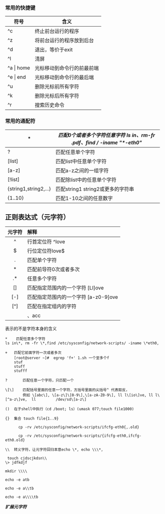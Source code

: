 ### 常用的快捷键

| 符号       | 含义                       |
| ---------- | -------------------------- |
| ^c         | 终止前台运行的程序         |
| ^z         | 将前台运行的程序放到后台   |
| ^d         | 退出，等价于exit           |
| ^l         | 清屏                       |
| ^a \| home | 光标移动到命令行的前最前端 |
| ^e \| end  | 光标移动到命令行的最后端   |
| ^u         | 删除光标前所有字符         |
| ^k         | 删除光标后所有字符         |
| ^r         | 搜索历史命令               |

### 常用的通配符

| **\***                | **匹配0个或者多个字符任意字符 ls in*、rm-fr *.pdf、find / -iname "\*-eth0"** |
| --------------------- | ------------------------------------------------------------ |
| ?                     | 匹配任意单个字符                                             |
| [list]                | 匹配list中任意单个字符                                       |
| [a-z]                 | 匹配a-z之间的一组字符                                        |
| [!list]               | 匹配除list中的任意单个字符                                   |
| {string1,string2,...} | 匹配string1 string2或更多的字符串                            |
| {1..10}               | 匹配1-10之间的任意数字                                       |



## 正则表达式（元字符）





| 元字符 | 解释                                 |
| :----: | :----------------------------------- |
|   ^    | 行首定位符 ^love                     |
|   $    | 行位定位符love$                      |
|   .    | 匹配单个字符                         |
|   *    | 匹配前导符0次或者多次                |
|   .*   | 任意多个字符                         |
|   []   | 匹配指定范围内的一个字符 [Ll]ove     |
|  [-]   | 匹配指定范围内的一个字符 [a-z0-9]ove |
|  [^]   | 匹配在指定组内的字符                 |
|        | 、acc                                |

表示的不是字符本身的含义

```
*	 匹配任意多个字符
ls in\*, rm -fr \*,find /etc/sysconfig/network-scripts/ -iname \*eth0,  
+	匹配它前面字符一次或者多次
    [root@server ~]#  egrep 'f+' 1.sh 一个至多个f
    stuf
    stuff
    stufff

?	 	匹配任意一个字符，只匹配一个

\[\] 	匹配括号里面的任意一个字符，方括号里面的尖括号^ 代表取反，
		例如 \[abc\], \[a-z\]\[0-9\],\[a-zA-Z0-9\], ll l\[io\]ve, ll l\[^a-z\]ve,  ll 		/dev/sd\[a-z\]

()	在子shell中执行（cd /boot; ls）(umask 077;touch file1000)

{}	集合 touch file{1..9}

      cp -rv /etc/sysconfig/network-scripts/ifcfg-eth0{,.old}

      cp -rv /etc/sysconfig/network-scripts/{ifcfg-eth0,ifcfg-eth0.old}

\\	转义字符，让元字符回归本意echo \*, echo \\\*,

 touch cjdscjkdsn\\  
\> jdfkdjf

mkdir \\\\

echo -e atb

echo -e a\\tb

echo -e a\\\\tb
```



***扩展元字符***

